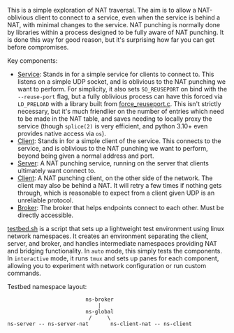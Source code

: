 
This is a simple exploration of NAT traversal. The aim is to allow a NAT-oblivious client to connect to a service,
even when the service is behind a NAT, with minimal changes to the service. NAT punching is normally done by libraries
within a process designed to be fully aware of NAT punching. It is done this way for good reason, but it's surprising
how far you can get before compromises.

Key components:

- [Service](stub-service.py): Stands in for a simple service for clients to connect to. This listens on a simple UDP
  socket, and is oblivious to the NAT punching we want to perform. For simplicity, it also sets `SO_REUSEPORT` on bind
  with the `--reuse-port` flag, but a fully oblivious process can have this forced via `LD_PRELOAD` with a library
  built from [force_reuseport.c](force_reuseport.c). This isn't strictly necessary, but it's much friendlier on the
  number of entries which need to be made in the NAT table, and saves needing to locally proxy the service (though
  `splice(2)` is very efficient, and python 3.10+ even provides native access via `os`).
- [Client](stub-client.py): Stands in for a simple client of the service. This connects to the service, and is
  oblivious to the NAT punching we want to perform, beyond being given a normal address and port.
- [Server](server.py): A NAT punching service, running on the server that clients ultimately want connect to.
- [Client](client.py): A NAT punching client, on the other side of the network. The client may also be behind a NAT.
  It will retry a few times if nothing gets through, which is reasonable to expect from a client given UDP is an
  unreliable protocol.
- [Broker](broker.py): The broker that helps endpoints connect to each other. Must be directly accessible.

[testbed.sh](testbed.sh) is a script that sets up a lightweight test environment using linux network namespaces.
It creates an environment separating the client, server, and broker, and handles intermediate namespaces providing
NAT and bridging functionality. In `auto` mode, this simply tests the components. In `interactive` mode, it runs
`tmux` and sets up panes for each component, allowing you to experiment with network configuration or run custom
commands.

Testbed namespace layout:
```
                         ns-broker
                             |
                         ns-global
                          /     \
ns-server -- ns-server-nat       ns-client-nat -- ns-client
```
